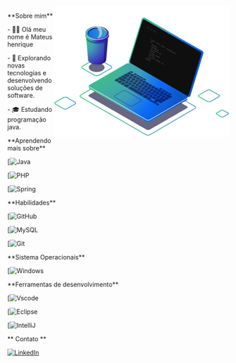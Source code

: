 <img src="https://raw.githubusercontent.com/090Raphael/imagens/86227742a4942ef2d095bfb6e68ad9767f208ef9/imagens/ilustra%C3%A7%C3%A3o%20de%20computador%202.png" alt="ilustração de um computador" min-width="400px" max-width="400px" width="400px" align="right">



\*\*Sobre mim\*\*

\- 🙋‍♂️ Olá meu nome é Mateus henrique

\- 🤔 Explorando novas tecnologias e desenvolvendo soluções de software.

\- 🎓 Estudando programação java.



\*\*Aprendendo mais sobre\*\*



[![Java](https://img.shields.io/badge/java-%23ED8B00.svg?style=for-the-badge\&logo=openjdk\&logoColor=white/)

[![PHP](https://img.shields.io/badge/PHP-777BB4?style=for-the-badge\&logo=php\&logoColor=white/)

[![Spring](https://img.shields.io/badge/Spring-6DB33F?style=for-the-badge&logo=spring&logoColor=white"/)


\*\*Habilidades\*\*



[![GitHub](https://img.shields.io/badge/GitHub-100000?style=for-the-badge\&logo=github\&logoColor=white/)

[![MySQL](https://img.shields.io/badge/MySQL-00000F?style=for-the-badge\&logo=mysql\&logoColor=white/)

[![Git](https://img.shields.io/badge/GIT-E44C30?style=for-the-badge\&logo=git\&logoColor=white/)


\*\*Sistema Operacionais\*\*



[![Windows](https://img.shields.io/badge/Windows-000?style=for-the-badge\&logo=windows\&logoColor=2CA5E0/)




\*\*Ferramentas de desenvolvimento\*\*



[![Vscode](https://img.shields.io/badge/Vscode-007ACC?style=for-the-badge\&logo=visual-studio-code\&logoColor=white/)

[![Eclipse](https://img.shields.io/badge/Eclipse-FE7A16.svg?style=for-the-badge\&logo=Eclipse\&logoColor=white/)

[![IntelliJ](https://img.shields.io/badge/Eclipse-FE7A16.svg?style=for-the-badge\&logo=IntelliJ\&logoColor=white/)


\*\* Contato \*\*


[![LinkedIn](https://img.shields.io/badge/LinkedIn-0077B5?style=for-the-badge&logo=linkedin&logoColor=white)](https://www.linkedin.com/in/mateus-henrique-a27962283/)






